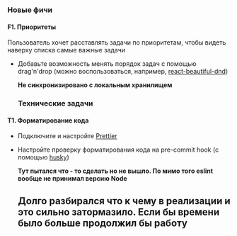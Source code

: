 ### Новые фичи

#### F1. Приоритеты
Пользователь хочет расставлять задачи по приоритетам, 
чтобы видеть наверху списка самые важные задачи

- Добавьте возможность менять порядок задач с помощью drag'n'drop 
  (можно воспользоваться, например, [react-beautiful-dnd](https://github.com/atlassian/react-beautiful-dnd))

  __Не синхронизировано с локальным хранилищем__


  ### Технические задачи

#### T1. Форматирование кода
- Подключите и настройте [Prettier](https://prettier.io/)
- Настройте проверку форматирования кода на pre-commit hook 
  (с помощью [husky](https://github.com/typicode/husky))

  __Тут пытался что - то сделать но не вышло. По мимо того eslint вообще не принимал версию Node__
  
  ## Долго разбирался что к чему в реализации и это сильно затормазило. Если бы времени было больше продолжил бы работу
